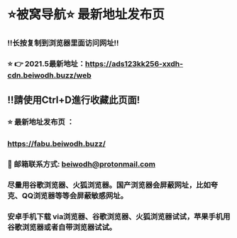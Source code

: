 # ⭐️被窝导航⭐️ 最新地址发布页 

### ‼️长按复制到浏览器里面访问网址‼️

### ⭐️ 👉 2021.5最新地址：https://ads123kk256-xxdh-cdn.beiwodh.buzz/web

## ‼️請使用Ctrl+D進行收藏此页面!

### ⭐️ 最新地址发布页 ：
### https://fabu.beiwodh.buzz/

### 📧 邮箱联系方式: beiwodh@protonmail.com
### 尽量用谷歌浏览器、火狐浏览器。国产浏览器会屏蔽网址，比如夸克、QQ浏览器等等会屏蔽敏感网址。
### 安卓手机下载 via浏览器、谷歌浏览器、火狐浏览器试试，苹果手机用谷歌浏览器或者自带浏览器试试。
